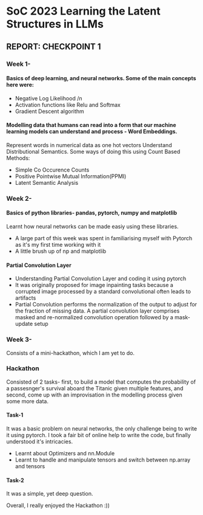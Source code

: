# SoC 2023 Learning the Latent Structures in LLMs

## REPORT: CHECKPOINT 1

### Week 1-

#### Basics of deep learning, and neural networks. Some of the main concepts here were:
  
  - Negative Log Likelihood /n
  - Activation functions like Relu and Softmax
  - Gradient Descent algorithm
  
 #### Modelling data that humans can read into a form that our machine learning models can understand and process - Word Embeddings.

Represent words in numerical data as one hot vectors
Understand Distributional Semantics. Some ways of doing this using Count Based Methods:

  - Simple Co Occurence Counts
  - Positive Pointwise Mutual Information(PPMI)
  - Latent Semantic Analysis

### Week 2-

#### Basics of python libraries- pandas, pytorch, numpy and matplotlib

Learnt how neural networks can be made easiy using these libraries. 
- A large part of this week was spent in familiarising myself with Pytorch as it's my first time working with it
- A little brush up of np and matplotlib 

#### Partial Convolution Layer
- Understanding Partial Convolution Layer and coding it using pytorch
- It was originally proposed for image inpainting tasks because a corrupted image processed by a standard convolutional often leads to artifacts
- Partial Convolution performs the normalization of the output to adjust for the fraction of missing data. A partial convolution layer comprises masked and re-normalized convolution operation followed by a mask-update setup

### Week 3- 
Consists of a mini-hackathon, which I am yet to do.

### Hackathon 
Consisted of 2 tasks- first, to build a model that computes the probability of a passesnger's survival aboard the Titanic given multiple features, and second, come up with an improvisation in the modelling process given some more data.

#### Task-1
It was a basic problem on neural networks, the only challenge being to write it using pytorch. I took a fair bit of online help to write the code, but finally understood it's intricacies. 
- Learnt about Optimizers and nn.Module
- Learnt to handle and manipulate tensors and switch between np.array and tensors

#### Task-2
It was a simple, yet deep question. 

Overall, I really enjoyed the Hackathon :))
